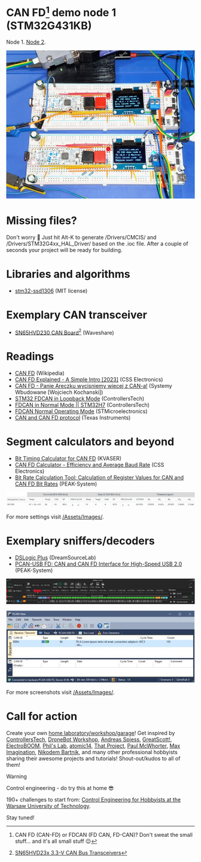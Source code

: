 # CAN FD[^1] demo node 1 (STM32G431KB)
Node 1. [Node 2](https://github.com/ufnalski/canfd_bus_demo_node_2_g431kb).

[^1]: CAN FD (CAN-FD) or FDCAN (FD CAN, FD-CAN)? Don't sweat the small stuff... and it's all small stuff :wink:

![CAN FD bus node 1 in action](/Assets/Images/canfd_in_action.jpg)

# Missing files?
Don't worry :slightly_smiling_face: Just hit Alt-K to generate /Drivers/CMCIS/ and /Drivers/STM32G4xx_HAL_Driver/ based on the .ioc file. After a couple of seconds your project will be ready for building.

# Libraries and algorithms
* [stm32-ssd1306](https://github.com/afiskon/stm32-ssd1306) (MIT license)

# Exemplary CAN transceiver
* [SN65HVD230 CAN Board](https://www.waveshare.com/wiki/SN65HVD230_CAN_Board)[^2] (Waveshare)

[^2]: [SN65HVD23x 3.3-V CAN Bus Transceivers](https://www.ti.com/lit/ds/symlink/sn65hvd232.pdf)

# Readings
* [CAN FD](https://en.wikipedia.org/wiki/CAN_FD) (Wikipedia)
* [CAN FD Explained - A Simple Intro [2023]](https://www.csselectronics.com/pages/can-fd-flexible-data-rate-intro) (CSS Electronics)
* [CAN FD - Panie Areczku wycisniemy wiecej z CAN-a!](https://www.youtube.com/watch?v=HRrE9_1TNic) (Systemy Wbudowane [Wojciech Kochanski])
* [STM32 FDCAN in Loopback Mode](https://controllerstech.com/stm32-fdcan-in-loopback-mode/) (ControllersTech)
* [FDCAN in Normal Mode || STM32H7](https://controllerstech.com/fdcan-normal-mode-stm32/) (ControllersTech)
* [FDCAN Normal Operating Mode](https://www.youtube.com/watch?v=xGRvVKfs2-0) (STMicroelectronics)
* [CAN and CAN FD protocol](https://www.youtube.com/watch?v=2Mhqwt2xTxk) (Texas Instruments)

# Segment calculators and beyond
* [Bit Timing Calculator for CAN FD](https://kvaser.com/support/calculators/can-fd-bit-timing-calculator/) (KVASER)
* [CAN FD Calculator - Efficiency and Average Baud Rate](https://www.csselectronics.com/pages/can-fd-calculator-efficiency-baud-rate) (CSS Electronics)
* [Bit Rate Calculation Tool: Calculation of Register Values for CAN and CAN FD Bit Rates](https://www.peak-system.com/Bit-Rate-Calculation-Tool.496.0.html?&L=1) (PEAK-System)

![Bit Timing Calculator for CAN FD](/Assets/Images/kvaser_calculator_3.JPG)

For more settings visit [/Assets/Images/](/Assets/Images/).

# Exemplary sniffers/decoders
* [DSLogic Plus](https://www.dreamsourcelab.com/product/dslogic-series/) (DreamSourceLab)
* [PCAN-USB FD: CAN and CAN FD Interface for High-Speed USB 2.0](https://www.peak-system.com/PCAN-USB-FD.365.0.html?&L=1) (PEAK-System)

![CAN FD decoder](/Assets/Images/canfd_dsview_decoder.JPG)

![CAN FD interface/sniffer](/Assets/Images/pcan_view_ascii.JPG)

For more screenshots visit [/Assets/Images/](/Assets/Images/).

# Call for action
Create your own [home laboratory/workshop/garage](http://ufnalski.edu.pl/control_engineering_for_hobbyists/2024_dzien_popularyzacji_matematyki/Dzien_Popularyzacji_Matematyki_2024.pdf)! Get inspired by [ControllersTech](https://www.youtube.com/@ControllersTech), [DroneBot Workshop](https://www.youtube.com/@Dronebotworkshop), [Andreas Spiess](https://www.youtube.com/@AndreasSpiess), [GreatScott!](https://www.youtube.com/@greatscottlab), [ElectroBOOM](https://www.youtube.com/@ElectroBOOM), [Phil's Lab](https://www.youtube.com/@PhilsLab), [atomic14](https://www.youtube.com/@atomic14), [That Project](https://www.youtube.com/@ThatProject), [Paul McWhorter](https://www.youtube.com/@paulmcwhorter), [Max Imagination](https://www.youtube.com/@MaxImagination), [Nikodem Bartnik](https://www.youtube.com/@nikodembartnik), and many other professional hobbyists sharing their awesome projects and tutorials! Shout-out/kudos to all of them!

> [!WARNING]
> Control engineering - do try this at home :sunglasses:

190+ challenges to start from: [Control Engineering for Hobbyists at the Warsaw University of Technology](http://ufnalski.edu.pl/control_engineering_for_hobbyists/Control_Engineering_for_Hobbyists_list_of_challenges.pdf).

Stay tuned!
